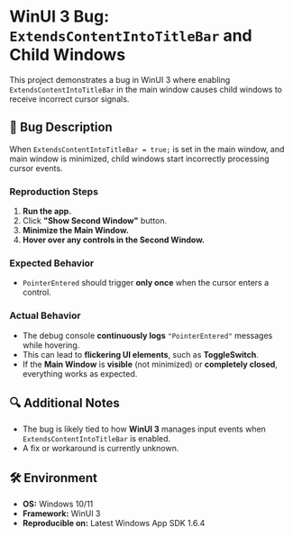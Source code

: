 ﻿# WinUI 3 Bug: `ExtendsContentIntoTitleBar` and Child Windows  

This project demonstrates a bug in WinUI 3 where enabling `ExtendsContentIntoTitleBar` in the main window causes child windows to receive incorrect cursor signals.  

## 🐛 Bug Description  

When `ExtendsContentIntoTitleBar = true;` is set in the main window, and main window is minimized, child windows start incorrectly processing cursor events.  

### Reproduction Steps  

1. **Run the app.**  
2. Click **"Show Second Window"** button.  
3. **Minimize the Main Window.**  
4. **Hover over any controls in the Second Window.**  

### Expected Behavior  

- `PointerEntered` should trigger **only once** when the cursor enters a control.  

### Actual Behavior  

- The debug console **continuously logs** `"PointerEntered"` messages while hovering.  
- This can lead to **flickering UI elements**, such as **ToggleSwitch**.  
- If the **Main Window** is **visible** (not minimized) or **completely closed**, everything works as expected.  

## 🔍 Additional Notes  

- The bug is likely tied to how **WinUI 3** manages input events when `ExtendsContentIntoTitleBar` is enabled.  
- A fix or workaround is currently unknown.  

## 🛠 Environment  

- **OS:** Windows 10/11  
- **Framework:** WinUI 3  
- **Reproducible on:** Latest Windows App SDK 1.6.4
